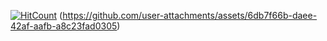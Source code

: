 [![HitCount](https://hits.dwyl.com/tootiebeam/tootiebeam.svg?style=flat-square)](http://hits.dwyl.com/tootiebeam/tootiebeam)
(https://github.com/user-attachments/assets/6db7f66b-daee-42af-aafb-a8c23fad0305)

